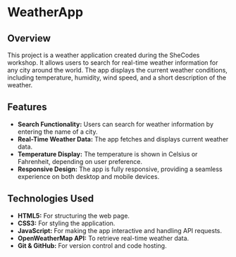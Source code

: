 # WeatherApp

## Overview

This project is a weather application created during the SheCodes workshop. It allows users to search for real-time weather information for any city around the world. The app displays the current weather conditions, including temperature, humidity, wind speed, and a short description of the weather.

## Features

- **Search Functionality:** Users can search for weather information by entering the name of a city.
- **Real-Time Weather Data:** The app fetches and displays current weather data.
- **Temperature Display:** The temperature is shown in Celsius or Fahrenheit, depending on user preference.
- **Responsive Design:** The app is fully responsive, providing a seamless experience on both desktop and mobile devices.

## Technologies Used

- **HTML5:** For structuring the web page.
- **CSS3:** For styling the application.
- **JavaScript:** For making the app interactive and handling API requests.
- **OpenWeatherMap API:** To retrieve real-time weather data.
- **Git & GitHub:** For version control and code hosting.
